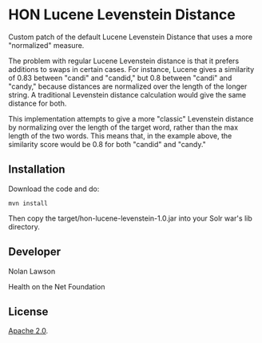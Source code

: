 HON Lucene Levenstein Distance
=========================

Custom patch of the default Lucene Levenstein Distance that uses a more "normalized" measure.

The problem with regular Lucene Levenstein distance is that it prefers additions to swaps in certain cases.  For instance, 
Lucene gives a similarity of 0.83 between "candi" and "candid," but 0.8 between "candi" and "candy," because distances 
are normalized over the length of the longer string. A traditional Levenstein distance calculation would give the same distance for both.

This implementation attempts to give a more "classic" Levenstein distance by normalizing over the length of the target word, rather than
the max length of the two words.  This means that, in the example above, the similarity score would be 0.8 for both "candid" and "candy."


Installation
----------

Download the code and do:

```
mvn install
```

Then copy the target/hon-lucene-levenstein-1.0.jar into your Solr war's lib directory.

Developer
-----------

Nolan Lawson

Health on the Net Foundation

License
-----------

[Apache 2.0][1].

[1]: http://www.apache.org/licenses/LICENSE-2.0.html
